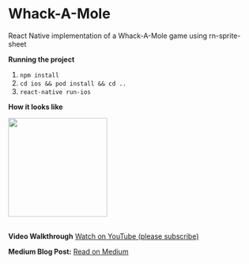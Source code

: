 # Whack-A-Mole

React Native implementation of a Whack-A-Mole game using rn-sprite-sheet

**Running the project**

1. `npm install`
2. `cd ios && pod install && cd ..`
3. `react-native run-ios`

**How it looks like**

<img src="https://miro.medium.com/max/1200/1*pkk3mHUZrpcUsuJJvm-UoA.gif" width="200" />
<br /><br />

**Video Walkthrough**
[Watch on YouTube (please subscribe)](https://www.youtube.com/watch?v=0IwPVBmurYg)

**Medium Blog Post:**
[Read on Medium](https://medium.com/better-programming/building-a-whack-a-mole-game-with-rn-sprite-sheet-e8871ca594ce)
